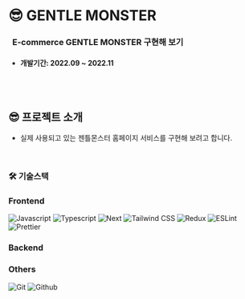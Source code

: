 # 😎 GENTLE MONSTER 

### &nbsp; E-commerce GENTLE MONSTER 구현해 보기


- #### 개발기간: 2022.09 ~ 2022.11

<!--#### 배포 주소: [Around 바로가기]("주소")-->


<br/>
<br/>

## 😎 프로젝트 소개
- 실제 사용되고 있는 젠틀몬스터 홈페이지 서비스를 구현해 보려고 합니다.

<br/>

### 🛠️ 기술스택

### Frontend

![Javascript](https://img.shields.io/badge/Javascript-F7DF1E?style=for-the-badge&logo=Javascript&logoColor=black) 
![Typescript](https://img.shields.io/badge/Typescript-3178C6?style=for-the-badge&logo=typescript&logoColor=white) 
![Next](https://img.shields.io/badge/Next.js-000000.svg?style=for-the-badge&logo=Next.js&logoColor=white)
![Tailwind CSS](https://img.shields.io/badge/Tailwind_Css-06B6D4?style=for-the-badge&logo=Tailwind_CSS&logoColor=white)
![Redux](https://img.shields.io/badge/Redux-764ABC?style=for-the-badge&logo=Redux&logoColor=white)
![ESLint](https://img.shields.io/badge/ESLint-4B3263?style=for-the-badge&logo=eslint&logoColor=white) 
![Prettier](https://img.shields.io/badge/Prettier-F7B93E?style=for-the-badge&logo=Prettier&logoColor=black)

### Backend




### Others

![Git](https://img.shields.io/badge/Git-F05032?style=for-the-badge&logo=Git&logoColor=white) 
![Github](https://img.shields.io/badge/Github-181717?style=for-the-badge&logo=Github&logoColor=white) 


